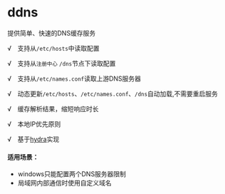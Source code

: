# ddns
提供简单、快速的DNS缓存服务


√　支持从`/etc/hosts`中读取配置

√　支持从`注册中心` `/dns`节点下读取配置

√　支持从`/etc/names.conf`读取上游DNS服务器

√　动态更新`/etc/hosts`、`/etc/names.conf`、`/dns`自动加载,不需要重启服务

√　缓存解析结果，缩短响应时长

√　本地IP优先原则

√　基于[hydra](https://github.com/micro-plat/hydra)实现

#### 适用场景：

* windows只能配置两个DNS服务器限制
* 局域网内部通信时使用自定义域名


